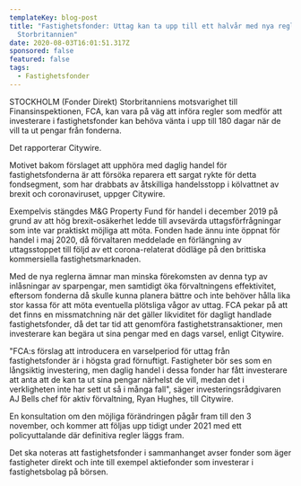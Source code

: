 ```yaml
---
templateKey: blog-post
title: "Fastighetsfonder: Uttag kan ta upp till ett halvår med nya regler i
  Storbritannien"
date: 2020-08-03T16:01:51.317Z
sponsored: false
featured: false
tags:
  - Fastighetsfonder
---
```

STOCKHOLM (Fonder Direkt) Storbritanniens motsvarighet till Finansinspektionen, FCA, kan vara på väg att införa regler som medför att investerare i fastighetsfonder kan behöva vänta i upp till 180 dagar när de vill ta ut pengar från fonderna.

Det rapporterar Citywire.

Motivet bakom förslaget att upphöra med daglig handel för fastighetsfonderna är att försöka reparera ett sargat rykte för detta fondsegment, som har drabbats av åtskilliga handelsstopp i kölvattnet av brexit och coronaviruset, uppger Citywire.

Exempelvis stängdes M&G Property Fund för handel i december 2019 på grund av att hög brexit-osäkerhet ledde till avsevärda uttagsförfrågningar som inte var praktiskt möjliga att möta. Fonden hade ännu inte öppnat för handel i maj 2020, då förvaltaren meddelade en förlängning av uttagsstoppet till följd av ett corona-relaterat dödläge på den brittiska kommersiella fastighetsmarknaden.

Med de nya reglerna ämnar man minska förekomsten av denna typ av inlåsningar av sparpengar, men samtidigt öka förvaltningens effektivitet, eftersom fonderna då skulle kunna planera bättre och inte behöver hålla lika stor kassa för att möta eventuella plötsliga vågor av uttag. FCA pekar på att det finns en missmatchning när det gäller likviditet för dagligt handlade fastighetsfonder, då det tar tid att genomföra fastighetstransaktioner, men investerare kan begära ut sina pengar med en dags varsel, enligt Citywire.

"FCA:s förslag att introducera en varselperiod för uttag från fastighetsfonder är i högsta grad förnuftigt. Fastigheter bör ses som en långsiktig investering, men daglig handel i dessa fonder har fått investerare att anta att de kan ta ut sina pengar närhelst de vill, medan det i verkligheten inte har sett ut så i många fall", säger investeringsrådgivaren AJ Bells chef för aktiv förvaltning, Ryan Hughes, till Citywire.

En konsultation om den möjliga förändringen pågår fram till den 3 november, och kommer att följas upp tidigt under 2021 med ett policyuttalande där definitiva regler läggs fram.

Det ska noteras att fastighetsfonder i sammanhanget avser fonder som äger fastigheter direkt och inte till exempel aktiefonder som investerar i fastighetsbolag på börsen.